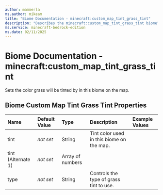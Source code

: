 ```yaml
---
author: mammerla
ms.author: mikeam
title: "Biome Documentation - minecraft:custom_map_tint_grass_tint"
description: "Describes the minecraft:custom_map_tint_grass_tint biome"
ms.service: minecraft-bedrock-edition
ms.date: 02/11/2025 
---
```


# Biome Documentation - minecraft:custom_map_tint_grass_tint

Sets the color grass will be tinted by in this biome on the map.


## Biome Custom Map Tint Grass Tint Properties

|Name       |Default Value |Type |Description |Example Values |
|:----------|:-------------|:----|:-----------|:------------- |
| tint | *not set* | String | Tint color used in this biome on the map. |  | 
| tint (Alternate 1) | *not set* | Array of numbers |  |  | 
| type | *not set* | String | Controls the type of grass tint to use. |  | 